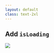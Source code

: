 ```yaml
---
layout: default
class: text-2xl
---
```


## Add `isLoading`

<img src="/images/04-situation-06-02.png" class="code h-full m-auto" />
